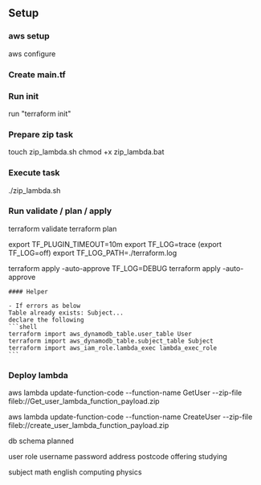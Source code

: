 ## Setup

### aws setup
aws configure

### Create main.tf

### Run init
run "terraform init"

### Prepare zip task
touch zip_lambda.sh
chmod +x zip_lambda.bat

### Execute task
./zip_lambda.sh

### Run validate / plan / apply
terraform validate
terraform plan

export TF_PLUGIN_TIMEOUT=10m
export TF_LOG=trace
(export TF_LOG=off)
export TF_LOG_PATH=./terraform.log

terraform apply -auto-approve
TF_LOG=DEBUG terraform apply -auto-approve

    #### Helper

    - If errors as below
    Table already exists: Subject...
    declare the following
    ```shell
    terraform import aws_dynamodb_table.user_table User
    terraform import aws_dynamodb_table.subject_table Subject
    terraform import aws_iam_role.lambda_exec lambda_exec_role
    ```

### Deploy lambda
aws lambda update-function-code --function-name GetUser --zip-file fileb://Get_user_lambda_function_payload.zip

aws lambda update-function-code --function-name CreateUser --zip-file fileb://create_user_lambda_function_payload.zip


db schema planned

user 
	role
	username
	password
	address
	postcode
	offering
	studying

subject
	math
	english
	computing
	physics
